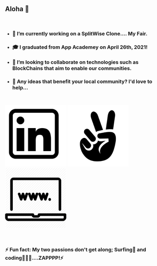 ## Aloha 👋

<br>

- ### 🔭 I’m currently working on a SplitWise Clone.... My Fair.
- ### 🎓 I graduated from App Academey on April 26th, 2021!
- ### 👯 I’m looking to collaborate on technologies such as BlockChains that aim to enable our communities.
- ### 💬 Any ideas that benefit your local community? I'd love to help...

<br>
<p>
<a src="https://www.linkedin.com/in/coderay/">
   <img src="./images/linkedin.png" alt="linkedin" width="200px" height="200px">
</a>
<a src="https://angel.co/u/raymond-arthur-may">
   <img src="./images/angellist.png" alt="angellist" width="200px" height="200px">
</a>
<a src="https://www.raymondmay.com/">
   <img src="./images/profile_pic.png" alt="personal site" width="200px" height="200px">
</a>
</p>
<br>



### ⚡ Fun fact: My two passions don't get along; Surfing🌊 and coding👨🏽‍💻....ZAPPPP!⚡
<!--
**raymondmay95/raymondmay95** is a ✨ _special_ ✨ repository because its `README.md` (this file) appears on your GitHub profile.

Here are some ideas to get you started:
- 🤔 I’m looking for help with ...
- 😄 Pronouns: ...
-->

